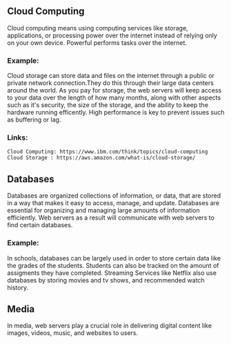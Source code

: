 







## Cloud Computing


Cloud computing means using computing services like storage, 
applications, or processing power over the internet 
instead of relying only on your own device.
Powerful performs tasks over the internet.
### Example:

 Cloud storage can store data and files on the internet through
 a public or private network connection.They do this through their large data centers 
 around the world. As you pay for storage, the web servers will keep access to your 
 data over the length of how many months, along with other aspects such as it's security, 
 the size of the storage, and the ability to keep the hardware running efficently.
 High performance is key to prevent issues such as buffering or lag.

 ### Links:
    Cloud Computing: https://www.ibm.com/think/topics/cloud-computing
    Cloud Storage : https://aws.amazon.com/what-is/cloud-storage/ 

 ## Databases


Databases are organized collections of information, or data,
that are stored in a way that makes it easy to access, manage, and update.
Databases are essential for organizing and managing large amounts of information efficiently.
Web servers as a result will communicate with web servers to find certain databases.
### Example: 
In schools, databases can be largely used in order to store certain data like the
grades of the students. Students can also be tracked on the amount of assigments
they have completed. Streaming Services like Netflix also use databases
by storing movies and tv shows, and recommended watch history.

## Media
In media, web servers play a crucial role in delivering digital content like 
images, videos, music, and websites to users.